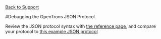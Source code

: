[Back to Support](./readme.md)

#Debugging the OpenTrons JSON Protocol

Review the JSON protocol syntax with [the reference page](./json-protocol-ref.md), and compare your protocol to [this example JSON protocol](sample-user-protocol.json)
